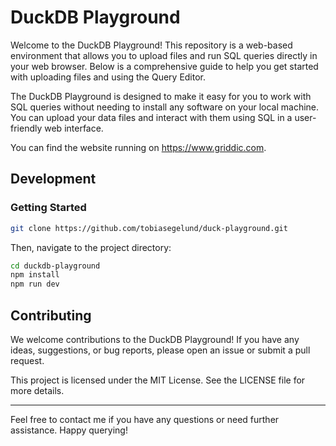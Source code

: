 # DuckDB Playground
Welcome to the DuckDB Playground! This repository is a web-based environment that allows you to upload files and run SQL queries directly in your web browser. Below is a comprehensive guide to help you get started with uploading files and using the Query Editor.

The DuckDB Playground is designed to make it easy for you to work with SQL queries without needing to install any software on your local machine. You can upload your data files and interact with them using SQL in a user-friendly web interface.


You can find the website running on https://www.griddic.com.

## Development

### Getting Started
```bash
git clone https://github.com/tobiasegelund/duck-playground.git
```

Then, navigate to the project directory:

```bash
cd duckdb-playground
npm install
npm run dev
```

## Contributing
We welcome contributions to the DuckDB Playground! If you have any ideas, suggestions, or bug reports, please open an issue or submit a pull request.

This project is licensed under the MIT License. See the LICENSE file for more details.

<hr>

Feel free to contact me if you have any questions or need further assistance. Happy querying!